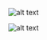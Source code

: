 ![alt text](https://i.postimg.cc/rm5nFdzN/image.png)


![alt text](https://i.postimg.cc/prGD2xQB/image.png)
